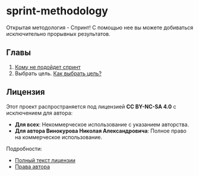 # sprint-methodology
Открытая методология - Спринт! С помощью нее вы можете добиваться исключительно прорывных результатов.

## Главы


1. [Кому не подойдет спринт](./Главы/Кому%20не%20подойдет%20спринт.md)
2. Выбрать цель. [Как выбрать цель?](./Главы/Как%20выбрать%20цель.md)

## Лицензия

Этот проект распространяется под лицензией **CC BY-NC-SA 4.0** с исключением для автора:
- **Для всех**: Некоммерческое использование с указанием авторства.
- **Для автора Винокурова Николая Александровича**: Полное право на коммерческое использование.

Подробности:
- [Полный текст лицензии](LICENSE)
- [Права автора](AUTHOR_RIGHTS.md)
